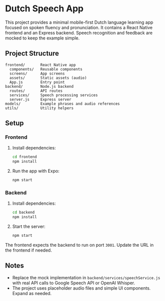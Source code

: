 # Dutch Speech App

This project provides a minimal mobile-first Dutch language learning app focused on spoken fluency and pronunciation. It contains a React Native frontend and an Express backend. Speech recognition and feedback are mocked to keep the example simple.

## Project Structure

```
frontend/       React Native app
  components/   Reusable components
  screens/      App screens
  assets/       Static assets (audio)
  App.js        Entry point
backend/        Node.js backend
  routes/       API routes
  services/     Speech processing services
  server.js     Express server
models/         Example phrases and audio references
utils/          Utility helpers
```

## Setup

### Frontend

1. Install dependencies:
   ```bash
   cd frontend
   npm install
   ```
2. Run the app with Expo:
   ```bash
   npm start
   ```

### Backend

1. Install dependencies:
   ```bash
   cd backend
   npm install
   ```
2. Start the server:
   ```bash
   npm start
   ```

The frontend expects the backend to run on port `3001`. Update the URL in the frontend if needed.

## Notes

- Replace the mock implementation in `backend/services/speechService.js` with real API calls to Google Speech API or OpenAI Whisper.
- The project uses placeholder audio files and simple UI components. Expand as needed.

